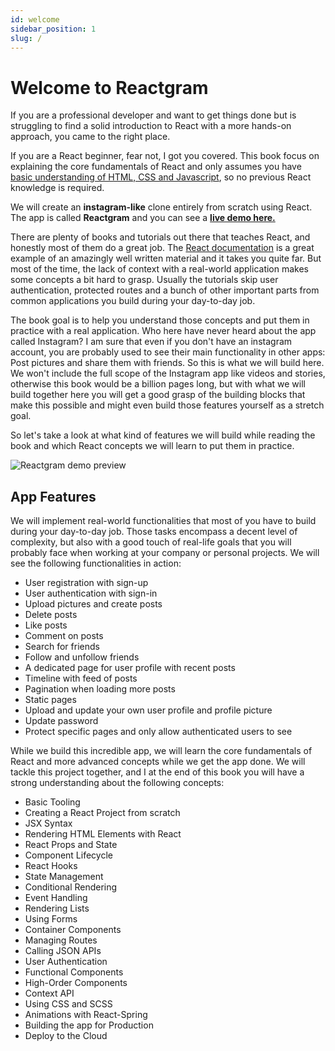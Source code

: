 ```yaml
---
id: welcome
sidebar_position: 1
slug: /
---
```


# Welcome to Reactgram

If you are a professional developer and want to get things done but is struggling to find a solid introduction to React with a more hands-on approach, you came to the right place.  

If you are a React beginner, fear not, I got you covered. This book focus on explaining the core fundamentals of React and only assumes you have [basic understanding of HTML, CSS and Javascript](#), so no previous React knowledge is required.

We will create an **instagram-like** clone entirely from scratch using React. The app is called **Reactgram** and you can see a [__live demo here.__](https://app.reactgram.dev)  

There are plenty of books and tutorials out there that teaches React, and honestly most of them do a great job. The [React documentation](https://reactjs.org/docs/getting-started.html) is a great example of an amazingly well written material and it takes you quite far. But most of the time, the lack of context with a real-world application makes some concepts a bit hard to grasp. Usually the tutorials skip user authentication, protected routes and a bunch of other important parts from common applications you build during your day-to-day job.  

The book goal is to help you understand those concepts and put them in practice with a real application. Who here have never heard about the app called Instagram? I am sure that even if you don't have an instagram account, you are probably used to see their main functionality in other apps: Post pictures and share them with friends. So this is what we will build here. We won't include the full scope of the Instagram app like videos and stories, otherwise this book would be a billion pages long, but with what we will build together here you will get a good grasp of the building blocks that make this possible and might even build those features yourself as a stretch goal.  

So let's take a look at what kind of features we will build while reading the book and which React concepts we will learn to put them in practice.

![Reactgram demo preview](/img/intro/reactgram-demo.png)

## App Features

We will implement real-world functionalities that most of you have to build during your day-to-day job.
Those tasks encompass a decent level of complexity, but also with a good touch of real-life goals that you will probably face when working at your company or personal projects. We will see the following functionalities in action:

- User registration with sign-up
- User authentication with sign-in
- Upload pictures and create posts
- Delete posts
- Like posts
- Comment on posts
- Search for friends
- Follow and unfollow friends
- A dedicated page for user profile with recent posts
- Timeline with feed of posts
- Pagination when loading more posts
- Static pages
- Upload and update your own user profile and profile picture
- Update password
- Protect specific pages and only allow authenticated users to see

While we build this incredible app, we will learn the core fundamentals of React and more advanced concepts while we get the app done. 
We will tackle this project together, and I at the end of this book you will have a strong understanding about the following concepts:

- Basic Tooling
- Creating a React Project from scratch
- JSX Syntax
- Rendering HTML Elements with React
- React Props and State
- Component Lifecycle
- React Hooks
- State Management
- Conditional Rendering
- Event Handling
- Rendering Lists
- Using Forms
- Container Components
- Managing Routes
- Calling JSON APIs
- User Authentication
- Functional Components
- High-Order Components
- Context API
- Using CSS and SCSS
- Animations with React-Spring
- Building the app for Production
- Deploy to the Cloud